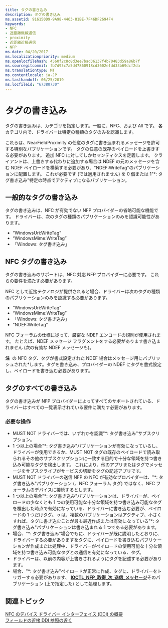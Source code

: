 ```yaml
---
title: タグの書き込み
description: タグの書き込み
ms.assetid: 916150D9-9A98-4463-81BE-7F46DF2694F4
keywords:
- NFC
- 近距離無線通信
- proximity
- 近距離近接通信
- NFP
ms.date: 04/20/2017
ms.localizationpriority: medium
ms.openlocfilehash: 4560f2c8c8d3ee7bad36137f4b70483d59a86b7f
ms.sourcegitcommit: fb7d95c7a5d47860918cd3602efdd33b69dcf2da
ms.translationtype: MT
ms.contentlocale: ja-JP
ms.lasthandoff: 06/25/2019
ms.locfileid: "67380730"
---
```

# <a name="tag-writing"></a>タグの書き込み


タグの書き込みは、カテゴリを指定します。一般に、NFC、および All です。 各カテゴリ内で、ドライバーは特定の種類のタグのみを認識します。

これらは、NearFieldProximity の任意のタグに書き込まれるメッセージを許可する特別なパブリケーションです。 タグの任意の既存のペイロードを上書きする必要があります。 追加 NFC に対してしかセマンティクスを定義します。 クライアントは、上書きする代わりに追加する場合は NDEF の元のメッセージを含む NDEF ペイロードを構築する必要があり、"NDEF:WriteTag"のパブリケーションに配置します。 これが必要です (では適用されません) を 0 個または 1"\*: タグ書き込み"特定の時点でアクティブになるパブリケーション。

## <a name="general-tag-writing"></a>一般的なタグの書き込み


タグの書き込みは、NFC が有効でない NFP プロバイダーの省略可能な機能です。 ドライバーは、次のタグの種類のパブリケーションのみを認識可能性があります。

-   “WindowsUri:WriteTag”
-   “WindowsMime:WriteTag”
-   「Windows: タグ書き込み」

## <a name="nfc-tag-writing"></a>NFC タグの書き込み


タグの書き込みのサポートは、NFC 対応 NFP プロバイダーに必要です。 これらの要件を満たす必要があります。

NFC として近接テクノロジが提供されると場合、ドライバーは次のタグの種類のパブリケーションのみを認識する必要があります。

-   “WindowsUri:WriteTag”
-   “WindowsMime:WriteTag”
-   「Windows: タグ書き込み」
-   "NDEF:WriteTag"

NFC フォーラムの仕様に従って、厳密な NDEF エンコードの規則が使用されます。 たとえば、NDEF メッセージ フラグメントをする必要があります書き込まれません (次の有効な NDEF メッセージも)。

**注**  の NFC タグ、タグが書式設定された NDEF 場合はメッセージ用にパブリッシュされた\*します。タグを書き込み、プロバイダーの NDEF にタグを書式設定し、ペイロードを書き込む必要があります。

 

## <a name="all-tag-writing"></a>タグのすべての書き込み


タグの書き込みが NFP プロバイダーによってすべてのサポートされている、ドライバーはすべての一覧表示されている要件に満たす必要があります。

### <a name="required-actions"></a>必要な操作

-   MUST NOT ドライバーでは、いずれかを認識"\*: タグ書き込み"サブスクリプション。
-   1 つ以上の場合"\*: タグ書き込み"パブリケーションが有効になっているし、ドライバーが使用できるか、MUST NOT タグの既存のペイロードで読み取られるその他のサブスクリプションに一致する目的で十分な領域を持つ書き込み可能なタグを検出します。 これにより、他のアプリまたはタグでメッセージをサブスクライブがサービスの切断をタグの記述アプリです。
-   MUST NOT ドライバーの送信 NFP の NFC が有効なプロバイダーは、"\*: タグ書き込み"パブリケーション (、NFC フォーラム タグ) ではなく、NFC フォーラムのデバイスに接続するとします。
-   1 つ以上の場合"\*: タグ書き込み"パブリケーションは、ドライバーが、ペイロードの少なくとも 1 つの使用可能な十分な領域を持つ書き込み可能なタグを検出した時点で有効になっている、ドライバーに書き込む必要が、ペイロードの 1 つだけタグ。 o は、複数のパブリケーションはアクティブ、小さくすれば、タグに書き込むことが最も最近作成または有効になっている"\*: タグ書き込み"パブリケーションは書き込まれる 1 つである必要があります。
-   場合、"\*: タグ書き込み"場合でもに、ドライバーが既に説明したとおりに、ドライバーする必要がありますをタグに、ペイロードを書き込むパブリケーションが作成または処理中、ドライバーがペイロードの使用可能な十分な領域を持つ書き込み可能なタグとの通信を有効になっている、タグ。
-   ドライバーは、以前の内容が上書きされるようにタグを記述する必要があります。
-   場合、"\*: タグ書き込み"ペイロードが正常に作成、タグに、ドライバーをトリガーする必要があります、 [ **IOCTL\_NFP\_取得\_次\_送信\_メッセージ**](https://docs.microsoft.com/windows-hardware/drivers/ddi/content/nfpdev/ni-nfpdev-ioctl_nfp_get_next_transmitted_message)そのパブリケーション (上で指定した) として処理します。

 

 
## <a name="related-topics"></a>関連トピック
[NFC のデバイス ドライバー インターフェイス (DDI) の概要](https://docs.microsoft.com/windows-hardware/drivers/ddi/content/index)  
[フィールドの近接 DDI 参照の近く](https://docs.microsoft.com/windows-hardware/drivers/ddi/content/index)  

